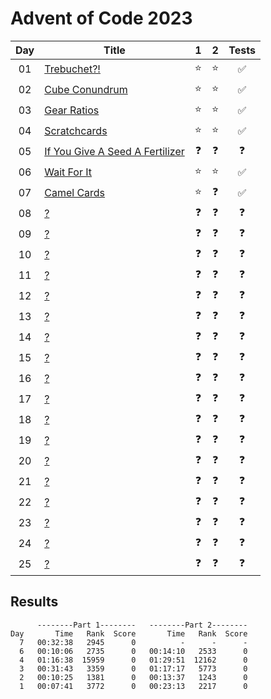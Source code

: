# Advent of Code 2023

| Day | Title                                                                  |     1      |     2      |       Tests        |
| :-: | ---------------------------------------------------------------------- | :--------: | :--------: | :----------------: |
| 01  | [Trebuchet?!](https://adventofcode.com/2023/day/1)                     |   :star:   |   :star:   | :white_check_mark: |
| 02  | [Cube Conundrum](https://adventofcode.com/2023/day/2)                  |   :star:   |   :star:   | :white_check_mark: |
| 03  | [Gear Ratios](https://adventofcode.com/2023/day/3)                     |   :star:   |   :star:   | :white_check_mark: |
| 04  | [Scratchcards](https://adventofcode.com/2023/day/4)                    |   :star:   |   :star:   | :white_check_mark: |
| 05  | [If You Give A Seed A Fertilizer](https://adventofcode.com/2023/day/5) | :question: | :question: |     :question:     |
| 06  | [Wait For It](https://adventofcode.com/2023/day/6)                     |   :star:   |   :star:   | :white_check_mark: |
| 07  | [Camel Cards](https://adventofcode.com/2023/day/7)                     |   :star:   | :question: | :white_check_mark: |
| 08  | [?](https://adventofcode.com/2023/day/8)                               | :question: | :question: |     :question:     |
| 09  | [?](https://adventofcode.com/2023/day/9)                               | :question: | :question: |     :question:     |
| 10  | [?](https://adventofcode.com/2023/day/10)                              | :question: | :question: |     :question:     |
| 11  | [?](https://adventofcode.com/2023/day/11)                              | :question: | :question: |     :question:     |
| 12  | [?](https://adventofcode.com/2023/day/12)                              | :question: | :question: |     :question:     |
| 13  | [?](https://adventofcode.com/2023/day/13)                              | :question: | :question: |     :question:     |
| 14  | [?](https://adventofcode.com/2023/day/14)                              | :question: | :question: |     :question:     |
| 15  | [?](https://adventofcode.com/2023/day/15)                              | :question: | :question: |     :question:     |
| 16  | [?](https://adventofcode.com/2023/day/16)                              | :question: | :question: |     :question:     |
| 17  | [?](https://adventofcode.com/2023/day/17)                              | :question: | :question: |     :question:     |
| 18  | [?](https://adventofcode.com/2023/day/18)                              | :question: | :question: |     :question:     |
| 19  | [?](https://adventofcode.com/2023/day/19)                              | :question: | :question: |     :question:     |
| 20  | [?](https://adventofcode.com/2023/day/20)                              | :question: | :question: |     :question:     |
| 21  | [?](https://adventofcode.com/2023/day/21)                              | :question: | :question: |     :question:     |
| 22  | [?](https://adventofcode.com/2023/day/22)                              | :question: | :question: |     :question:     |
| 23  | [?](https://adventofcode.com/2023/day/23)                              | :question: | :question: |     :question:     |
| 24  | [?](https://adventofcode.com/2023/day/24)                              | :question: | :question: |     :question:     |
| 25  | [?](https://adventofcode.com/2023/day/25)                              | :question: | :question: |     :question:     |

## Results

```text
      --------Part 1--------   --------Part 2--------
Day       Time   Rank  Score       Time   Rank  Score
  7   00:32:38   2945      0          -      -      -
  6   00:10:06   2735      0   00:14:10   2533      0
  4   01:16:38  15959      0   01:29:51  12162      0
  3   00:31:43   3359      0   01:17:17   5773      0
  2   00:10:25   1381      0   00:13:37   1243      0
  1   00:07:41   3772      0   00:23:13   2217      0
```
